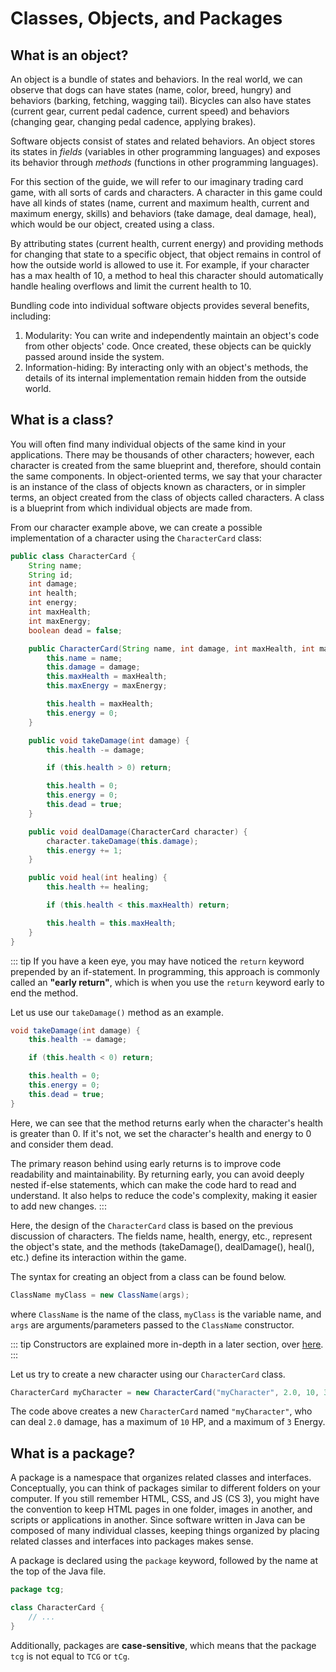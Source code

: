 # Classes, Objects, and Packages

## What is an object?
An object is a bundle of states and behaviors. In the real world, we can observe that dogs can have states (name, color, breed, hungry) and behaviors (barking, fetching, wagging tail). Bicycles can also have states (current gear, current pedal cadence, current speed) and behaviors (changing gear, changing pedal cadence, applying brakes).

Software objects consist of states and related behaviors. An object stores its states in *fields* (variables in other programming languages) and exposes its behavior through *methods* (functions in other programming languages).

For this section of the guide, we will refer to our imaginary trading card game, with all sorts of cards and characters. A character in this game could have all kinds of states (name, current and maximum health, current and maximum energy, skills) and behaviors (take damage, deal damage, heal), which would be our object, created using a class.

By attributing states (current health, current energy) and providing methods for changing that state to a specific object, that object remains in control of how the outside world is allowed to use it. For example, if your character has a max health of 10, a method to heal this character should automatically handle healing overflows and limit the current health to 10.

Bundling code into individual software objects provides several benefits, including:
1. Modularity: You can write and independently maintain an object's code from other objects' code. Once created, these objects can be quickly passed around inside the system.
2. Information-hiding: By interacting only with an object's methods, the details of its internal implementation remain hidden from the outside world.

## What is a class?
You will often find many individual objects of the same kind in your applications. There may be thousands of other characters; however, each character is created from the same blueprint and, therefore, should contain the same components. In object-oriented terms, we say that your character is an instance of the class of objects known as characters, or in simpler terms, an object created from the class of objects called characters. A class is a blueprint from which individual objects are made from.

From our character example above, we can create a possible implementation of a character using the `CharacterCard` class:
```java
public class CharacterCard {
    String name;
    String id;
    int damage;
    int health;
    int energy;
    int maxHealth;
    int maxEnergy;
    boolean dead = false;

    public CharacterCard(String name, int damage, int maxHealth, int maxEnergy) {
        this.name = name;
        this.damage = damage;
        this.maxHealth = maxHealth;
        this.maxEnergy = maxEnergy;

        this.health = maxHealth;
        this.energy = 0;
    }

    public void takeDamage(int damage) {
        this.health -= damage;

        if (this.health > 0) return;

        this.health = 0;
        this.energy = 0;
        this.dead = true;
    }

    public void dealDamage(CharacterCard character) {
        character.takeDamage(this.damage);
        this.energy += 1;
    }

    public void heal(int healing) {
        this.health += healing;

        if (this.health < this.maxHealth) return;

        this.health = this.maxHealth;
    }
}
```

::: tip
If you have a keen eye, you may have noticed the `return` keyword prepended by an if-statement. In programming, this approach is commonly called an **"early return"**, which is when you use the `return` keyword early to end the method. 

Let us use our `takeDamage()` method as an example.
```java
void takeDamage(int damage) {
    this.health -= damage;

    if (this.health < 0) return;

    this.health = 0;
    this.energy = 0;
    this.dead = true;
}
```
Here, we can see that the method returns early when the character's health is greater than 0. If it's not, we set the character's health and energy to 0 and consider them dead.

The primary reason behind using early returns is to improve code readability and maintainability. By returning early, you can avoid deeply nested if-else statements, which can make the code hard to read and understand. It also helps to reduce the code's complexity, making it easier to add new changes.
:::

Here, the design of the `CharacterCard` class is based on the previous discussion of characters. The fields name, health, energy, etc., represent the object's state, and the methods (takeDamage(), dealDamage(), heal(), etc.) define its interaction within the game.

The syntax for creating an object from a class can be found below.
```java
ClassName myClass = new ClassName(args);
```
where `ClassName` is the name of the class, `myClass` is the variable name, and `args` are arguments/parameters passed to the `ClassName` constructor.

::: tip
Constructors are explained more in-depth in a later section, over [here](../2/classes-extension.html#defining-class-constructors).
:::

Let us try to create a new character using our `CharacterCard` class. 
```java
CharacterCard myCharacter = new CharacterCard("myCharacter", 2.0, 10, 3);
```
The code above creates a new `CharacterCard` named `"myCharacter"`, who can deal `2.0` damage, has a maximum of `10` HP, and a maximum of `3` Energy.

## What is a package?
A package is a namespace that organizes related classes and interfaces. Conceptually, you can think of packages similar to different folders on your computer. If you still remember HTML, CSS, and JS (CS 3), you might have the convention to keep HTML pages in one folder, images in another, and scripts or applications in another. Since software written in Java can be composed of many individual classes, keeping things organized by placing related classes and interfaces into packages makes sense.

A package is declared using the `package` keyword, followed by the name at the top of the Java file.

```java
package tcg;

class CharacterCard {
    // ...
}
```

Additionally, packages are **case-sensitive**, which means that the package `tcg` is not equal to `TCG` or `tCg`.